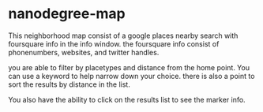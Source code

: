 # nanodegree-map

This neighborhood map consist of a google places nearby search with foursquare info in the info window. the foursquare info consist of phonenumbers, websites, and twitter handles. 

you are able to filter by placetypes and distance from the home point. You can use a keyword to help narrow down your choice. there is also a point to sort the results by distance in the list. 

You also have the ability to click on the results list to see the marker info. 
